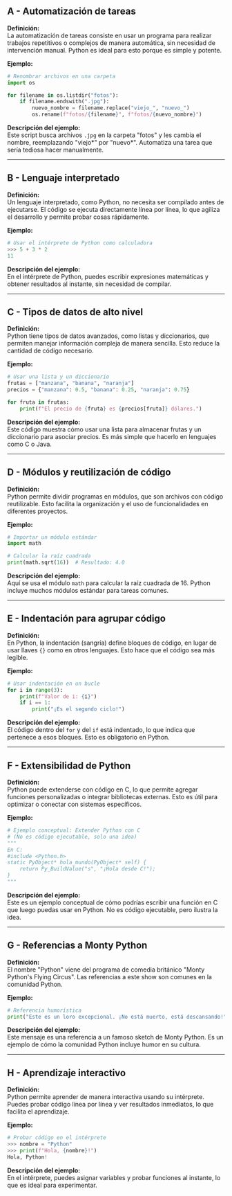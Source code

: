 ## A - Automatización de tareas

**Definición:**  
La automatización de tareas consiste en usar un programa para realizar trabajos repetitivos o complejos de manera automática, sin necesidad de intervención manual. Python es ideal para esto porque es simple y potente.

**Ejemplo:**

```python
# Renombrar archivos en una carpeta
import os

for filename in os.listdir("fotos"):
    if filename.endswith(".jpg"):
        nuevo_nombre = filename.replace("viejo_", "nuevo_")
        os.rename(f"fotos/{filename}", f"fotos/{nuevo_nombre}")
```

**Descripción del ejemplo:**  
Este script busca archivos `.jpg` en la carpeta "fotos" y les cambia el nombre, reemplazando "viejo*" por "nuevo*". Automatiza una tarea que sería tediosa hacer manualmente.

---

## B - Lenguaje interpretado

**Definición:**  
Un lenguaje interpretado, como Python, no necesita ser compilado antes de ejecutarse. El código se ejecuta directamente línea por línea, lo que agiliza el desarrollo y permite probar cosas rápidamente.

**Ejemplo:**

```python
# Usar el intérprete de Python como calculadora
>>> 5 + 3 * 2
11
```

**Descripción del ejemplo:**  
En el intérprete de Python, puedes escribir expresiones matemáticas y obtener resultados al instante, sin necesidad de compilar.

---

## C - Tipos de datos de alto nivel

**Definición:**  
Python tiene tipos de datos avanzados, como listas y diccionarios, que permiten manejar información compleja de manera sencilla. Esto reduce la cantidad de código necesario.

**Ejemplo:**

```python
# Usar una lista y un diccionario
frutas = ["manzana", "banana", "naranja"]
precios = {"manzana": 0.5, "banana": 0.25, "naranja": 0.75}

for fruta in frutas:
    print(f"El precio de {fruta} es {precios[fruta]} dólares.")
```

**Descripción del ejemplo:**  
Este código muestra cómo usar una lista para almacenar frutas y un diccionario para asociar precios. Es más simple que hacerlo en lenguajes como C o Java.

---

## D - Módulos y reutilización de código

**Definición:**  
Python permite dividir programas en módulos, que son archivos con código reutilizable. Esto facilita la organización y el uso de funcionalidades en diferentes proyectos.

**Ejemplo:**

```python
# Importar un módulo estándar
import math

# Calcular la raíz cuadrada
print(math.sqrt(16))  # Resultado: 4.0
```

**Descripción del ejemplo:**  
Aquí se usa el módulo `math` para calcular la raíz cuadrada de 16. Python incluye muchos módulos estándar para tareas comunes.

---

## E - Indentación para agrupar código

**Definición:**  
En Python, la indentación (sangría) define bloques de código, en lugar de usar llaves `{}` como en otros lenguajes. Esto hace que el código sea más legible.

**Ejemplo:**

```python
# Usar indentación en un bucle
for i in range(3):
    print(f"Valor de i: {i}")
    if i == 1:
        print("¡Es el segundo ciclo!")
```

**Descripción del ejemplo:**  
El código dentro del `for` y del `if` está indentado, lo que indica que pertenece a esos bloques. Esto es obligatorio en Python.

---

## F - Extensibilidad de Python

**Definición:**  
Python puede extenderse con código en C, lo que permite agregar funciones personalizadas o integrar bibliotecas externas. Esto es útil para optimizar o conectar con sistemas específicos.

**Ejemplo:**

```python
# Ejemplo conceptual: Extender Python con C
# (No es código ejecutable, solo una idea)
"""
En C:
#include <Python.h>
static PyObject* hola_mundo(PyObject* self) {
    return Py_BuildValue("s", "¡Hola desde C!");
}
"""
```

**Descripción del ejemplo:**  
Este es un ejemplo conceptual de cómo podrías escribir una función en C que luego puedas usar en Python. No es código ejecutable, pero ilustra la idea.

---

## G - Referencias a Monty Python

**Definición:**  
El nombre "Python" viene del programa de comedia británico "Monty Python's Flying Circus". Las referencias a este show son comunes en la comunidad Python.

**Ejemplo:**

```python
# Referencia humorística
print("Este es un loro excepcional. ¡No está muerto, está descansando!")
```

**Descripción del ejemplo:**  
Este mensaje es una referencia a un famoso sketch de Monty Python. Es un ejemplo de cómo la comunidad Python incluye humor en su cultura.

---

## H - Aprendizaje interactivo

**Definición:**  
Python permite aprender de manera interactiva usando su intérprete. Puedes probar código línea por línea y ver resultados inmediatos, lo que facilita el aprendizaje.

**Ejemplo:**

```python
# Probar código en el intérprete
>>> nombre = "Python"
>>> print(f"Hola, {nombre}!")
Hola, Python!
```

**Descripción del ejemplo:**  
En el intérprete, puedes asignar variables y probar funciones al instante, lo que es ideal para experimentar.
